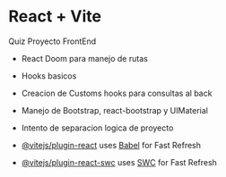 # React + Vite
Quiz Proyecto FrontEnd
-  React Doom para manejo de rutas
-  Hooks basicos
-  Creacion de Customs hooks para consultas al back
-  Manejo de Bootstrap, react-bootstrap y UIMaterial
-  Intento de separacion logica de proyecto

- [@vitejs/plugin-react](https://github.com/vitejs/vite-plugin-react/blob/main/packages/plugin-react/README.md) uses [Babel](https://babeljs.io/) for Fast Refresh
- [@vitejs/plugin-react-swc](https://github.com/vitejs/vite-plugin-react-swc) uses [SWC](https://swc.rs/) for Fast Refresh
